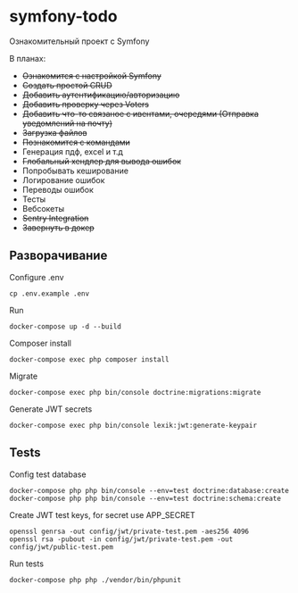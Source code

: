 # symfony-todo
Ознакомительный проект с Symfony

В планах:
- ~~Ознакомится с настройкой Symfony~~
- ~~Создать простой CRUD~~
- ~~Добавить аутентификацию/авторизацию~~
- ~~Добавить проверку через Voters~~
- ~~Добавить что-то связаное с ивентами, очередями (Отправка уведомлений на почту)~~
- ~~Загрузка файлов~~
- ~~Познакомится с командами~~
- Генерация пдф, excel и т.д 
- ~~Глобальный хендлер для вывода ошибок~~
- Попробывать кеширование
- Логирование ошибок
- Переводы ошибок
- Тесты
- Вебсокеты
- ~~Sentry Integration~~
- ~~Завернуть в докер~~

## Разворачивание
Configure .env 
```
сp .env.example .env
```

Run
```
docker-compose up -d --build
```

Composer install
```
docker-compose exec php composer install
```

Migrate 
```
docker-compose exec php bin/console doctrine:migrations:migrate
```

Generate JWT secrets
```
docker-compose exec php bin/console lexik:jwt:generate-keypair
```

## Tests
Config test database
```
docker-compose php php bin/console --env=test doctrine:database:create
docker-compose php php bin/console --env=test doctrine:schema:create
```

Create JWT test keys, for secret use APP_SECRET
```
openssl genrsa -out config/jwt/private-test.pem -aes256 4096
openssl rsa -pubout -in config/jwt/private-test.pem -out config/jwt/public-test.pem
```

Run tests
```
docker-compose php php ./vendor/bin/phpunit
```
